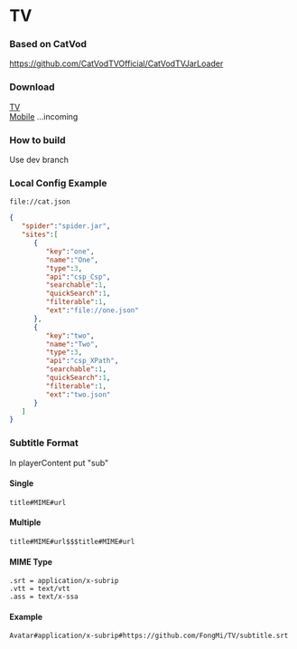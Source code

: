 # TV

### Based on CatVod  
https://github.com/CatVodTVOfficial/CatVodTVJarLoader

### Download
[TV](https://github.com/FongMi/TV/blob/main/release/leanback.apk?raw=true "leanback.apk")  
[Mobile](https://github.com/FongMi/TV/ "mobile.apk")  ...incoming

### How to build
Use dev branch

### Local Config Example
    file://cat.json

```json
{
   "spider":"spider.jar",
   "sites":[
      {
         "key":"one",
         "name":"One",
         "type":3,
         "api":"csp_Csp",
         "searchable":1,
         "quickSearch":1,
         "filterable":1,
         "ext":"file://one.json"
      },
      {
         "key":"two",
         "name":"Two",
         "type":3,
         "api":"csp_XPath",
         "searchable":1,
         "quickSearch":1,
         "filterable":1,
         "ext":"two.json"
      }
   ]
}
```
### Subtitle Format
In playerContent put "sub"

#### Single
    title#MIME#url
#### Multiple
    title#MIME#url$$$title#MIME#url
#### MIME Type
    .srt = application/x-subrip
    .vtt = text/vtt
    .ass = text/x-ssa
#### Example
    Avatar#application/x-subrip#https://github.com/FongMi/TV/subtitle.srt
